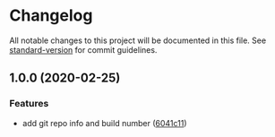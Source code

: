 # Changelog

All notable changes to this project will be documented in this file. See [standard-version](https://github.com/conventional-changelog/standard-version) for commit guidelines.

## 1.0.0 (2020-02-25)


### Features

* add git repo info and build number ([6041c11](https://github.com/blaugold/ngx-build-info/commit/6041c11a43c73ed883751d887845ea33ce408210))
